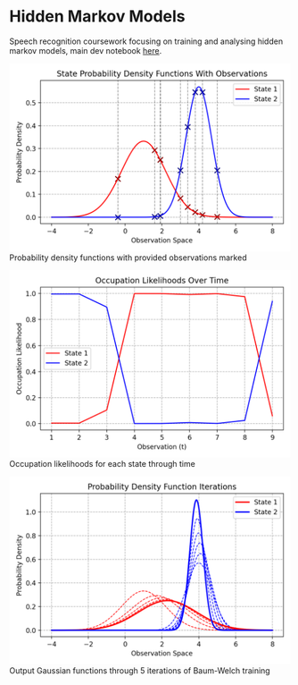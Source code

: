 Hidden Markov Models
====================

Speech recognition coursework focusing on training and  analysing hidden markov models, main dev notebook [here](markov.ipynb).

![PDFs with observations marked](report/res/pdfs-w-obs.png)
Probability density functions with provided observations marked

![Occupation likelihoods](report/res/occupation-line.png)
Occupation likelihoods for each state through time

![Training iterations](report/res/iterated-pdfs.png)
Output Gaussian functions through 5 iterations of Baum-Welch training
